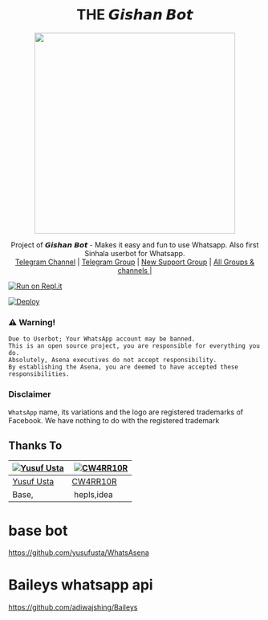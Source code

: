 <h1 align="center"><b> THE 𝙂𝙞𝙨𝙝𝙖𝙣 𝘽𝙤𝙩  </b></h1>

<p align="center"><a href="https://t.me/GIZAKOANDSHIZU"><img src="https://telegra.ph/file/284f158005edeb4908a40.jpg" width="400"></a></p>
<p align="center">





<p align="center">
    Project of 𝙂𝙞𝙨𝙝𝙖𝙣 𝘽𝙤𝙩 - Makes it easy and fun to use Whatsapp. Also first Sinhala userbot for Whatsapp.
    <br>
        <a href="https://t.me/GIZAKOANDSHIZUBOTS">Telegram Channel</a> |
        <a href="https://t.me/GIZAKOANDSHIZU">Telegram Group</a> |
        <a href="https://chat.whaktsapp.com/JigWG8oj1hj1YXLgJaqxta">New Support Group</a> |
        <a href="https://t.me/unokfficialplugin">All Groups & channels </a> |
    <br>
</p>

[![Run on Repl.it](https://repl.it/badge/github/phaticusthiccy/WhatsAsenaDuplicated)](https://replit.com/@lasindu123/XTROID)

[![Deploy](https://www.herokucdn.com/deploy/button.svg)](https://heroku.com/deploy?template=https://github.com/gizako/X-Troid)

### ⚠️ Warning! 
```
Due to Userbot; Your WhatsApp account may be banned.
This is an open source project, you are responsible for everything you do. 
Absolutely, Asena executives do not accept responsibility.
By establishing the Asena, you are deemed to have accepted these responsibilities.
```
### Disclaimer
`WhatsApp` name, its variations and the logo are registered trademarks of Facebook. We have nothing to do with the registered trademark

## Thanks To
[![Yusuf Usta](https://github.com/yusufusta.png?size=50)](https://t.me/fusufs)  | [![CW4RR10R](https://github.com/CW4RR10R.png?size=50)](https://github.com/CW4RR10R)
----|----|
[Yusuf Usta](https://t.me/fusufs) | [CW4RR10R](https://t.meW4RR10R)
 Base, | hepls,idea

# base bot
https://github.com/yusufusta/WhatsAsena

# Baileys whatsapp api 
https://github.com/adiwajshing/Baileys
